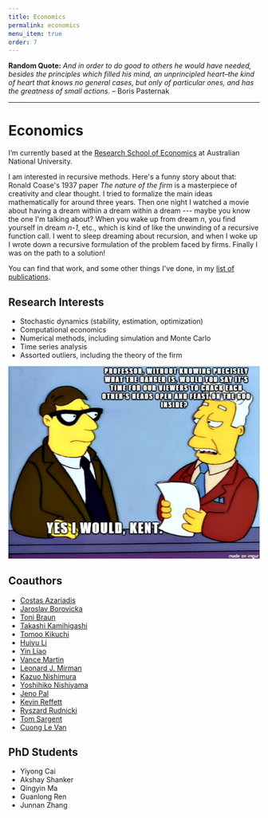 ```yaml
---
title: Economics
permalink: economics
menu_item: true
order: 7
---
```


**Random Quote:** _And in order to do good to others he would have
needed, besides the principles which filled his mind, an unprincipled
heart–the kind of heart that knows no general cases, but only of
particular ones, and has the greatness of small actions._ – Boris
Pasternak

---

# Economics

I’m currently based at the [Research School of
Economics](http://rse.anu.edu.au) at Australian National University.

I am interested in recursive methods.  Here's a funny story about that: Ronald
Coase's 1937 paper *The nature of the firm* is a masterpiece of creativity and
clear thought.  I tried to formalize the main ideas mathematically for around
three years.  Then one night I watched a movie about having a dream within a
dream within a dream --- maybe you know the one I'm talking about?  When you
wake up from dream *n*, you find yourself in dream *n-1*, etc., which is kind
of like the unwinding of a recursive function call.  I went to sleep dreaming
about recursion, and when I woke up I wrote down a recursive formulation of
the problem faced by firms.  Finally I was on the path to a solution!

You can find that work, and some other things I've done, in my [list of
publications](research).

## Research Interests

- Stochastic dynamics (stability, estimation, optimization)
- Computational economics
- Numerical methods, including simulation and Monte Carlo
- Time series analysis
- Assorted outliers, including the theory of the firm


![](/images/goo.png)

## Coauthors

- [Costas Azariadis](http://en.wikipedia.org/wiki/Costas_Azariadis)
- [Jaroslav Borovicka](http://www.borovicka.org/)
- [Toni Braun](http://www.frbatlanta.org/research/economists/braun_r_anton.cfm)
- [Takashi Kamihigashi](http://www.rieb.kobe-u.ac.jp/academic/ResearchStaff/kamihigashi-j.html)
- [Tomoo Kikuchi](https://www.researchgate.net/profile/Tomoo_Kikuchi)
- [Huiyu Li](http://sites.google.com/site/tohuiyu/)
- [Yin Liao](https://www.researchgate.net/profile/Yin_Liao3)
- [Vance Martin](http://econ.unimelb.edu.au/staffprofile/vmartin.htm)
- [Leonard J. Mirman](http://www.virginia.edu/economics/mirman.htm)
- [Kazuo Nishimura](http://www.kier.kyoto-u.ac.jp/~nishimura/n_prof_e/index_e.html)
- [Yoshihiko Nishiyama](http://www.kier.kyoto-u.ac.jp/~nishiyama/english.htm)
- [Jeno Pal](https://sites.google.com/site/jenopalhomepage/)
- [Kevin Reffett](http://wpcarey.asu.edu/directory/people/profile.cfm?person=1039534)
- [Ryszard Rudnicki](http://www.impan.gov.pl/User/rudnicki/)
- [Tom Sargent](https://files.nyu.edu/ts43/public/)
- [Cuong Le Van](http://cermsem.univ-paris1.fr/le%20van/le%20van-english.htm)

## PhD Students

- Yiyong Cai
- Akshay Shanker
- Qingyin Ma
- Guanlong Ren
- Junnan Zhang
